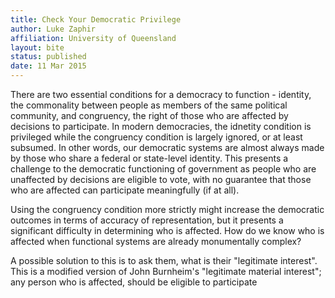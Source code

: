 ```yaml
---
title: Check Your Democratic Privilege
author: Luke Zaphir
affiliation: University of Queensland
layout: bite
status: published
date: 11 Mar 2015
---
```


There are two essential conditions for a democracy to function - identity, the commonality between people as members of the same political community, and congruency, the right of those who are affected by decisions to participate. In modern democracies, the idnetity condition is privileged while the congruency condition is largely ignored, or at least subsumed. In other words, our democratic systems are almost always made by those who share a federal or state-level identity. This presents a challenge to the democratic functioning of government as people who are unaffected by decisions are eligible to vote, with no guarantee that those who are affected can participate meaningfully (if at all).

Using the congruency condition more strictly might increase the democratic outcomes in terms of accuracy of representation, but it presents a significant difficulty in determining who is affected. How do we know who is affected when functional systems are already monumentally complex?

A possible solution to this is to ask them, what is their "legitimate interest". This is a modified version of John Burnheim's "legitimate material interest"; any person who is affected, should be eligible to participate